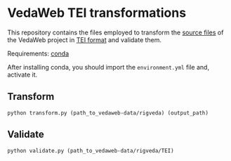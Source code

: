 # VedaWeb TEI transformations

This repository contains the files employed to transform the [source files](https://github.com/VedaWebProject/vedaweb-data) of the VedaWeb project in [TEI format](https://github.com/VedaWebProject/vedaweb-data/tree/main/rigveda/TEI) and validate them.

Requirements: [conda](https://docs.conda.io/en/latest/miniconda.html)

After installing conda, you should import the `environment.yml` file and, activate it.


## Transform

`python transform.py (path_to_vedaweb-data/rigveda) (output_path)`


## Validate

`python validate.py (path_to_vedaweb-data/rigveda/TEI)`
